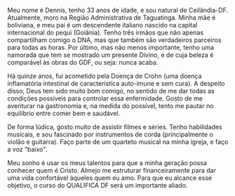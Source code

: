 Meu nome é Dennis, tenho 33 anos de idade, e sou natural de Ceilândia-DF. Atualmente,
moro na Região Administrativa de Taguatinga. Minha mãe é boliviana, e meu pai é um 
descendente italiano nascido na capital internacional do pequi (Goiânia). Tenho três irmãos que
não apenas compartilham comigo o DNA, mas que também são verdadeiros parceiros para todas as horas. 
Por último, mas não menos importante, tenho uma namorada que tem se mostrado
um presente Divino, e de cuja beleza é comparável às obras do GDF, ou seja: nunca acaba.

Há quinze anos, fui acometido pela Doença de Crohn (uma doença inflamatória intestinal de característica
auto-imune e sem cura). A despeito disso, Deus tem sido muito bom comigo, no sentido de me dar todas as
condições possíveis para controlar essa enfermidade. Gosto de me aventurar na gastronomia e, na medida
do possível, tento me pautar no equilíbrio entre comer bem e saudável.

De forma lúdica, gosto muito de assistir filmes e séries. Tenho habilidades musicais, e sou fascinado por 
instrumentos de corda (principalmente o violão e guitarra). Faço parte de um quarteto musical na minha igreja, e faço 
a voz "baixo".  

Meu sonho é usar os meus talentos para que a minha geração possa conhecer quem é Cristo. Almejo me estruturar 
financeiramente para dar uma vida confortável àqueles quem eu amo. Para que eu alcance esse objetivo, o curso do QUALIFICA DF será um importante aliado.
